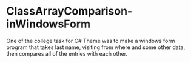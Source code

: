 # ClassArrayComparison-inWindowsForm
One of the college task for C#
Theme was to make a windows form program that takes last name, visiting from where and some other data, then compares all of the entries with each other.
